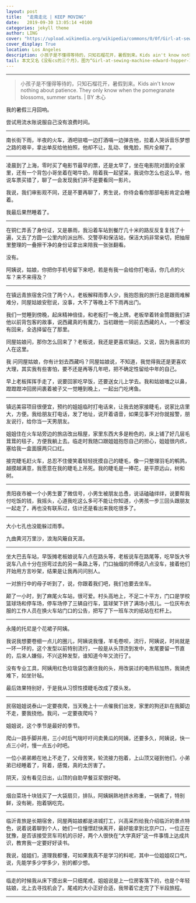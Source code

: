 ```yaml
---
layout: post
title:  "走南走北 | KEEP MOVING"
date:   2019-09-30 13:05:14 +0100
categories: jekyll theme
author: LING
cover: "https://upload.wikimedia.org/wikipedia/commons/0/0f/Girl-at-sewing-machine-edward-hopper-1921.jpg"
cover_display: True
location: Los Angeles
description: 小孩子是不懂得等待的，只知石榴花开，暑假到来。Kids ain't know nothing about patience. They only know when the pomegranate blossoms, summer starts.
tail: 本文又名《没有cs的三个月》，图为“Girl-at-sewing-machine-edward-hopper-1921”。
---
```

---

>小孩子是不懂得等待的，只知石榴花开，暑假到来。Kids ain't know nothing about patience. They only know when the pomegranate blossoms, summer starts.
> | BY 木心
   
   
   
我的暑假三月回响。

尝试用流水账说服自己没有浪费时间。

---

南长街下雨，半夜的火车，酒吧驻唱一边打酒嗝一边弹吉他，拉着人哭诉音乐梦想之路的艰辛，拿出单反给他拍照，他却不让，乱动、做鬼脸，照片全糊了。

---

凌晨到了上海，零时买了电影节最早的票，还是太早了，坐在电影院对面的全家里，还有一个背包小哥坐着在喝牛奶，陪着我一起望呆，我说你怎么也这么早，他说车票买错了，聊了一会发现我们并不是要看同一影片。

我说，我们审影观不同，还是不要再聊了，男生说，你待会看你那部电影肯定会睡着。

我最后果然睡着了。

---
   
在铜仁弄丢了身份证，又是暴雨，我沿着车站到餐厅几十米的路反反复复找了十遍，又去了方圆一公里内的派出所、交警亭和保洁站，保洁大妈非常亲切，把抽屉里整理的一叠擦干净的身份证拿出来陪我一张张翻看。
   
没有。
   
阿姨说，姑娘，你把你手机号留下来吧，若是有我一会给你打电话，你几点的火车？来不来得及？

---
   
在镇远青旅宿舍只住了两个人，老板解释雨季人少，我抱怨我的旅行总是跟雨难解难分，同屋姑娘安慰说，没事，大不了等晚上不下雨再出门。

我们一觉睡到傍晚，起床精神倍佳，和老板打一晚上牌。老板举着转金筒跟我们讲他以前背包客的故事，说西藏真的有魔力，当初跟他一同前去西藏的人，一个都没有回来，全选择留在了那里。
   
同屋姑娘问，那你怎么回来了？老板说，我还是更喜欢镇远，又说，因为我喜欢的人在这里。
   
我 问同屋姑娘，你有计划去西藏吗？同屋姑娘说，不知道，我觉得我还是更喜欢大理，其实我有些害怕，要不还是再等几年吧，把不确定性留给中年的自己。
   
早上老板挥挥手走了，说要回家吃早饭，还要送女儿上学去。我和姑娘嗤之以鼻，蹬蹬蹬冲回房间裹着被子又一觉睡到晚上，一起出门吃烤鱼。

---
   
镇远美容项目很便宜，预约的姐姐临时打电话来，让我去她家接睫毛，说家比店里大，方便。我给朋友打电话，发了地址，说开着语音，如果见事不对你就报警，朋友说行，给你当一天男朋友。

姐姐住在火车站旁边的旅店改出租屋，家里东西大多是粉色的，床上铺了好几层毛茸茸的毯子，方便我躺上去。临走时我随口跟姐姐抱怨自己的担心，姐姐很内疚，塞给我一盒面膜两只口红。
   
接完睫毛赶火车，总忍不住傻笑着轻轻抚摸自己的睫毛，像一只整理羽毛的鹌鹑，越摸越满意，我愿意在我的睫毛上吊死。我的睫毛是一捧花，是平原远山，树和树。

---
   
贵阳夜市被一个小男生要了微信号，小男生被朋友怂恿，说话磕磕绊绊，说要帮我付吃饭的钱，我摇头，心道我吃这么多可不能让你知道，小男孩一步三回头跟朋友一起走了，再也没有联系过，估计还是看出来我吃很多了。
   
---

大小七孔也没能躲过雨季。
   
九曲黄河万里沙，浪淘风簸自天涯。

---
   
坐大巴去车站，早饭摊老板娘说车八点在路头等，老板说车在路尾等，吃早饭大爷说车八点十分在拐弯过去的另一条路上等，门口抽烟的师傅说八点没车，接着他们开始用方言吵架，结果是让我再问问别人。

一对旅行中的母子听到了，说，你跟着我们吧，我们也要去坐车。
   
颠了一小时，到了麻尾火车站，很可爱。村头高地上，不足二十平方，门口是学校篮球场和停车场，停车场停了三辆自行车，篮球架下挤了满场小孩儿。一位灰布衣服的工作人员在换火车站门口的公告，把写了下一班车次的纸站在栏杆上。

---
   
永隆的托尼是个花裙子阿姨。
   
我说我想要卷细一点儿的圈儿，阿姨说我懂，羊毛卷呗，流行，阿姨说，时尚就是一环一环的，这个发型以前特别流行，一般是从头顶烫到发中，发尾要留一节直的，后来人嫌俗，不兴这种发型，谁知道今年又流行了。

没有专业工具，阿姨用红色垃圾袋包裹住我的头，用改装过的电热毯加热，我骑虎难下，如坐针毡。
   
最后效果特别好，于是我从习惯性摸睫毛改成了摸头发。

---
   
民宿姐姐说泰山一定要夜爬，当天晚上十一点催我们出发，家里的狗还趴在我脚边不走，要我挠他。我问，一定要夜爬吗？
   
姐姐说，这个季节是最好的季节。
   
爬山一路手脚并用，三小时后气喘吁吁问卖黄瓜的阿姨，还要多久，阿姨说，快一点三小时，慢一点五小时吧。

一位小弟弟赖在地上不走了，父母苦笑，轮流接力抱着，上山顶又碰到他们，小弟弟已经睡着了，背着，感慨，真的太厉害了。
   
阴天，没有看见日出，山顶的自助早餐豆浆很好喝。

---
   
烟台菜场十块钱买了一大袋扇贝，排队，阿姨娴熟地挤水称重，一锅煮了，特别鲜，没有碗，抱着锅吃完。

---
   
临沂青旅是长期宿舍，同屋两姑娘都是进城打工，兴高采烈给我介绍临沂的景点特色，说着说着聊到个人，她们一位憧憬赶快离开，最好能拿到北京户口，一位正在犹豫，是否该接受货车司机的示好，两个人很快在“大学真好”这一件事情上达成共识，教育我一定要好好读书。
   
我说，姐姐们，道理我都懂，可如果我真不是学习的料呢，其中一位姐姐叹口气，说，先能学多少学多少，别的都少想。

---
   
临走的时候我从床下摸出来一只细尾戒，姐姐说是上一位房客落下的，也是个年轻姑娘，北上去寻找机会了。尾戒的大小正好合适，我带着它走完了下半段旅程。
  
--- 



